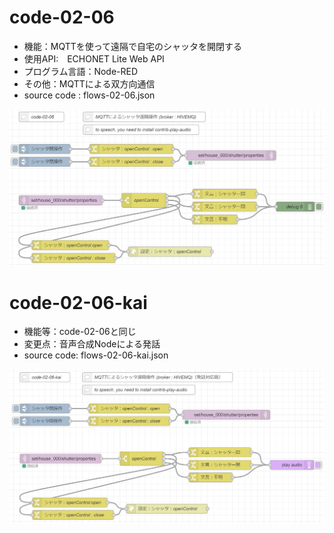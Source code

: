# code-02-06
- 機能：MQTTを使って遠隔で自宅のシャッタを開閉する
- 使用API:　ECHONET Lite Web API
- プログラム言語：Node-RED
- その他：MQTTによる双方向通信
- source code : flows-02-06.json

![image](https://github.com/foobarbazfred/ProgrammingExamples/blob/main/code-02-06/code-02-06.png)

# code-02-06-kai
- 機能等：code-02-06と同じ
- 変更点：音声合成Nodeによる発話
- source code: flows-02-06-kai.json

![image](https://github.com/foobarbazfred/ProgrammingExamples/blob/main/code-02-06/code-02-06-kai.png)

